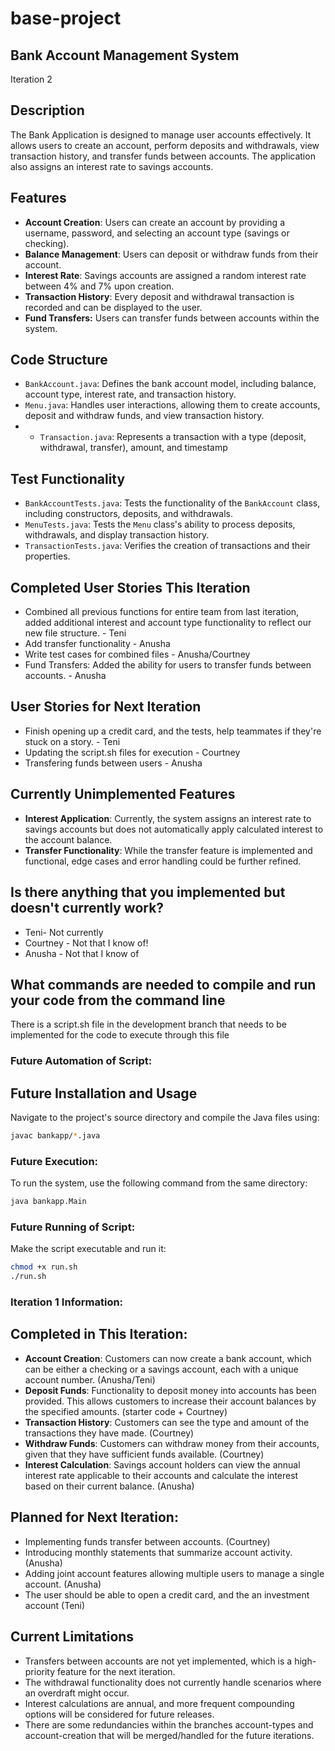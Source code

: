 # base-project
## Bank Account Management System

Iteration 2 

## Description
The Bank Application is designed to manage user accounts effectively. It allows users to create an account, perform deposits and withdrawals, view transaction history, and transfer funds between accounts. The application also assigns an interest rate to savings accounts.

## Features
- **Account Creation**: Users can create an account by providing a username, password, and selecting an account type (savings or checking).
- **Balance Management**: Users can deposit or withdraw funds from their account.
- **Interest Rate**: Savings accounts are assigned a random interest rate between 4% and 7% upon creation.
- **Transaction History**: Every deposit and withdrawal transaction is recorded and can be displayed to the user.
- **Fund Transfers:** Users can transfer funds between accounts within the system.

## Code Structure
- `BankAccount.java`: Defines the bank account model, including balance, account type, interest rate, and transaction history.
- `Menu.java`: Handles user interactions, allowing them to create accounts, deposit and withdraw funds, and view transaction history.
- - `Transaction.java`: Represents a transaction with a type (deposit, withdrawal, transfer), amount, and timestamp

## Test Functionality
- `BankAccountTests.java`: Tests the functionality of the `BankAccount` class, including constructors, deposits, and withdrawals.
- `MenuTests.java`: Tests the `Menu` class's ability to process deposits, withdrawals, and display transaction history.
- `TransactionTests.java`: Verifies the creation of transactions and their properties.

## Completed User Stories This Iteration
- Combined all previous functions for entire team from last iteration, added additional interest and account type functionality to reflect our new file structure. - Teni
- Add transfer functionality - Anusha
- Write test cases for combined files - Anusha/Courtney
- Fund Transfers: Added the ability for users to transfer funds between accounts. - Anusha

## User Stories for Next Iteration
- Finish opening up a credit card, and the tests, help teammates if they're stuck on a story. - Teni
- Updating the script.sh files for execution - Courtney
- Transfering funds between users - Anusha

## Currently Unimplemented Features
- **Interest Application**: Currently, the system assigns an interest rate to savings accounts but does not automatically apply calculated interest to the account balance.
- **Transfer Functionality**: While the transfer feature is implemented and functional, edge cases and error handling could be further refined.

## Is there anything that you implemented but doesn't currently work? 
  - Teni- Not currently
  - Courtney - Not that I know of!
  - Anusha - Not that I know of

## What commands are needed to compile and run your code from the command line
There is a script.sh file in the development branch that needs to be implemented for the code to execute through this file

### Future Automation of Script:

## Future Installation and Usage

Navigate to the project's source directory and compile the Java files using:

```bash
javac bankapp/*.java
```

### Future Execution:

To run the system, use the following command from the same directory:

```bash
java bankapp.Main
```

### Future Running of Script:

Make the script executable and run it:

```bash
chmod +x run.sh
./run.sh
```




### Iteration 1 Information:

## Completed in This Iteration:

- **Account Creation**: Customers can now create a bank account, which can be either a checking or a savings account, each with a unique account number. (Anusha/Teni)
- **Deposit Funds**: Functionality to deposit money into accounts has been provided. This allows customers to increase their account balances by the specified amounts. (starter code + Courtney)
-  **Transaction History**: Customers can see the type and amount of the transactions they have made. (Courtney)
- **Withdraw Funds**: Customers can withdraw money from their accounts, given that they have sufficient funds available. (Courtney)
- **Interest Calculation**: Savings account holders can view the annual interest rate applicable to their accounts and calculate the interest based on their current balance. (Anusha)

## Planned for Next Iteration:

- Implementing funds transfer between accounts. (Courtney)
- Introducing monthly statements that summarize account activity. (Anusha)
- Adding joint account features allowing multiple users to manage a single account. (Anusha)
- The user should be able to open a credit card, and the an investment account (Teni)

## Current Limitations

- Transfers between accounts are not yet implemented, which is a high-priority feature for the next iteration.
- The withdrawal functionality does not currently handle scenarios where an overdraft might occur.
- Interest calculations are annual, and more frequent compounding options will be considered for future releases.
- There are some redundancies within the branches account-types and account-creation that will be merged/handled for the future iterations.
